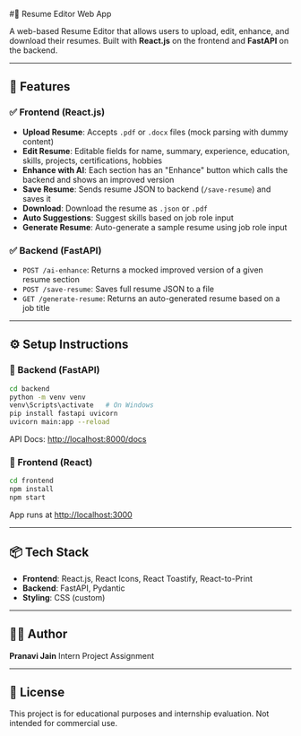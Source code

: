 #📝 Resume Editor Web App

A web-based Resume Editor that allows users to upload, edit, enhance, and download their resumes. Built with **React.js** on the frontend and **FastAPI** on the backend.

---

## 🚀 Features

### ✅ Frontend (React.js)

* **Upload Resume**: Accepts `.pdf` or `.docx` files (mock parsing with dummy content)
* **Edit Resume**: Editable fields for name, summary, experience, education, skills, projects, certifications, hobbies
* **Enhance with AI**: Each section has an "Enhance" button which calls the backend and shows an improved version
* **Save Resume**: Sends resume JSON to backend (`/save-resume`) and saves it
* **Download**: Download the resume as `.json` or `.pdf`
* **Auto Suggestions**: Suggest skills based on job role input
* **Generate Resume**: Auto-generate a sample resume using job role input

### ✅ Backend (FastAPI)

* `POST /ai-enhance`: Returns a mocked improved version of a given resume section
* `POST /save-resume`: Saves full resume JSON to a file
* `GET /generate-resume`: Returns an auto-generated resume based on a job title

---


## ⚙️ Setup Instructions

### 🔹 Backend (FastAPI)

```bash
cd backend
python -m venv venv
venv\Scripts\activate   # On Windows
pip install fastapi uvicorn
uvicorn main:app --reload
```

API Docs: [http://localhost:8000/docs](http://localhost:8000/docs)

### 🔹 Frontend (React)

```bash
cd frontend
npm install
npm start
```

App runs at [http://localhost:3000](http://localhost:3000)

---

## 📦 Tech Stack

* **Frontend**: React.js, React Icons, React Toastify, React-to-Print
* **Backend**: FastAPI, Pydantic
* **Styling**: CSS (custom)

---

## 🙋‍♀️ Author

**Pranavi Jain**
Intern Project Assignment

---

## 📄 License

This project is for educational purposes and internship evaluation. Not intended for commercial use.
